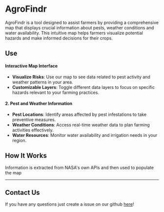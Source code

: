 # AgroFindr

AgroFindr is a tool designed to assist farmers by providing a comprehensive map that displays crucial information about pests, weather conditions and water availability. This intuitive map helps farmers visualize potential hazards and make informed decisions for their crops.

## Use

#### Interactive Map Interface
- **Visualize Risks**: Use our map to see data related to pest activity and weather patterns in your area.
- **Customizable Layers**: Toggle different data layers to focus on specific hazards relevant to your farming practices.

#### 2. Pest and Weather Information
- **Pest Locations**: Identify areas affected by pest infestations to take preventive measures.
- **Weather Conditions**: Access real-time weather data to plan farming activities effectively.
- **Water Resources**: Monitor water availability and irrigation needs in your region.

## How It Works

Information is extracted from NASA's own APIs and then used to populate the map

---
## Contact Us

If you have any questions just create a issue on our github [here](https://github.com/joaopinto24/hackathonnasal/issues/new)!
